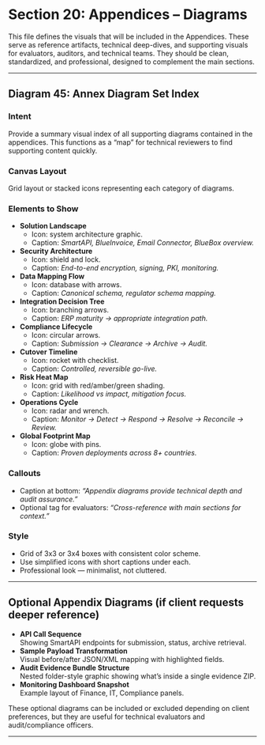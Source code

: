 # Section 20: Appendices – Diagrams

This file defines the visuals that will be included in the Appendices. These serve as reference artifacts, technical deep-dives, and supporting visuals for evaluators, auditors, and technical teams. They should be clean, standardized, and professional, designed to complement the main sections.

---

## Diagram 45: Annex Diagram Set Index

### Intent
Provide a summary visual index of all supporting diagrams contained in the appendices. This functions as a “map” for technical reviewers to find supporting content quickly.

### Canvas Layout
Grid layout or stacked icons representing each category of diagrams.

### Elements to Show
- **Solution Landscape**
  - Icon: system architecture graphic.
  - Caption: *SmartAPI, BlueInvoice, Email Connector, BlueBox overview.*
- **Security Architecture**
  - Icon: shield and lock.
  - Caption: *End-to-end encryption, signing, PKI, monitoring.*
- **Data Mapping Flow**
  - Icon: database with arrows.
  - Caption: *Canonical schema, regulator schema mapping.*
- **Integration Decision Tree**
  - Icon: branching arrows.
  - Caption: *ERP maturity → appropriate integration path.*
- **Compliance Lifecycle**
  - Icon: circular arrows.
  - Caption: *Submission → Clearance → Archive → Audit.*
- **Cutover Timeline**
  - Icon: rocket with checklist.
  - Caption: *Controlled, reversible go-live.*
- **Risk Heat Map**
  - Icon: grid with red/amber/green shading.
  - Caption: *Likelihood vs impact, mitigation focus.*
- **Operations Cycle**
  - Icon: radar and wrench.
  - Caption: *Monitor → Detect → Respond → Resolve → Reconcile → Review.*
- **Global Footprint Map**
  - Icon: globe with pins.
  - Caption: *Proven deployments across 8+ countries.*

### Callouts
- Caption at bottom: *“Appendix diagrams provide technical depth and audit assurance.”*
- Optional tag for evaluators: *“Cross-reference with main sections for context.”*

### Style
- Grid of 3x3 or 3x4 boxes with consistent color scheme.
- Use simplified icons with short captions under each.
- Professional look — minimalist, not cluttered.

---

## Optional Appendix Diagrams (if client requests deeper reference)

- **API Call Sequence**  
  Showing SmartAPI endpoints for submission, status, archive retrieval.  
- **Sample Payload Transformation**  
  Visual before/after JSON/XML mapping with highlighted fields.  
- **Audit Evidence Bundle Structure**  
  Nested folder-style graphic showing what’s inside a single evidence ZIP.  
- **Monitoring Dashboard Snapshot**  
  Example layout of Finance, IT, Compliance panels.  

These optional diagrams can be included or excluded depending on client preferences, but they are useful for technical evaluators and audit/compliance officers.

---
